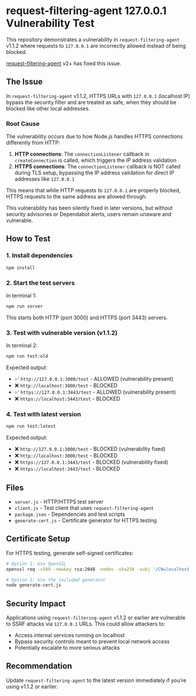 # request-filtering-agent 127.0.0.1 Vulnerability Test

This repository demonstrates a vulnerability in `request-filtering-agent` v1.1.2 where requests to `127.0.0.1` are incorrectly allowed instead of being blocked.

[request-filtering-agent](https://github.com/azu/request-filtering-agent) v2+ has fixed this issue.

## The Issue

In `request-filtering-agent` v1.1.2, HTTPS URLs with `127.0.0.1` (localhost IP) bypass the security filter and are treated as safe, when they should be blocked like other local addresses. 

### Root Cause

The vulnerability occurs due to how Node.js handles HTTPS connections differently from HTTP:

1. **HTTP connections**: The `connectionListener` callback in `createConnection` is called, which triggers the IP address validation
2. **HTTPS connections**: The `connectionListener` callback is NOT called during TLS setup, bypassing the IP address validation for direct IP addresses like `127.0.0.1`

This means that while HTTP requests to `127.0.0.1` are properly blocked, HTTPS requests to the same address are allowed through.

This vulnerability has been silently fixed in later versions, but without security advisories or Dependabot alerts, users remain unaware and vulnerable.

## How to Test

### 1. Install dependencies
```bash
npm install
```

### 2. Start the test servers
In terminal 1:
```bash
npm run server
```
This starts both HTTP (port 3000) and HTTPS (port 3443) servers.

### 3. Test with vulnerable version (v1.1.2)
In terminal 2:
```bash
npm run test:old
```

Expected output:
- ✅ `http://127.0.0.1:3000/test` - ALLOWED (vulnerability present)
- ❌ `http://localhost:3000/test` - BLOCKED
- ✅ `https://127.0.0.1:3443/test` - ALLOWED (vulnerability present)
- ❌ `https://localhost:3443/test` - BLOCKED

### 4. Test with latest version
```bash
npm run test:latest
```

Expected output:
- ❌ `http://127.0.0.1:3000/test` - BLOCKED (vulnerability fixed)
- ❌ `http://localhost:3000/test` - BLOCKED
- ❌ `https://127.0.0.1:3443/test` - BLOCKED (vulnerability fixed)
- ❌ `https://localhost:3443/test` - BLOCKED

## Files

- `server.js` - HTTP/HTTPS test server
- `client.js` - Test client that uses `request-filtering-agent`
- `package.json` - Dependencies and test scripts
- `generate-cert.js` - Certificate generator for HTTPS testing

## Certificate Setup

For HTTPS testing, generate self-signed certificates:
```bash
# Option 1: Use OpenSSL
openssl req -x509 -newkey rsa:2048 -nodes -sha256 -subj '/CN=localhost' -keyout key.pem -out cert.pem -days 365

# Option 2: Use the included generator
node generate-cert.js
```
## Security Impact

Applications using `request-filtering-agent` v1.1.2 or earlier are vulnerable to SSRF attacks via `127.0.0.1` URLs. This could allow attackers to:
- Access internal services running on localhost
- Bypass security controls meant to prevent local network access
- Potentially escalate to more serious attacks

## Recommendation

Update `request-filtering-agent` to the latest version immediately if you're using v1.1.2 or earlier.